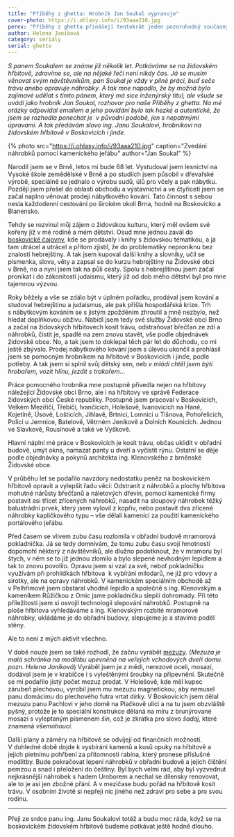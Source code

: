 ```yaml
---
title: "Příběhy z ghetta: Hrobník Jan Soukal vypravuje"
cover-photo: https://i.ohlasy.info/i/93aaa210.jpg
perex: "Příběhy z ghetta přinášejí tentokrát jeden pozoruhodný současný příběh – vyprávění Jana Soukala, který pečuje o židovský hřbitov a opravuje náhrobky."
author: Helena Janíková
category: seriály
serial: ghetto
---
```


*S panem Soukalem se známe již několik let. Potkáváme se na židovském hřbitově, zdravíme se, ale na nějaké řeči není nikdy čas. Já se musím věnovat svým návštěvníkům, pan Soukal je vždy v pilné práci, buď seče trávu anebo opravuje náhrobky. A tak mne napadlo, že by možná bylo zajímavé udělat s tímto pánem, který má sice inženýrský titul, ale všude se uvádí jako hrobník Jan Soukal, rozhovor pro naše Příběhy z ghetta. Na mé otázky odpovídal emailem a jeho povídání bylo tak hezké a autentické, že jsem se rozhodla ponechat je  v původní podobě, jen s nepatrnými úpravami. A tak předávám slovo ing. Janu Soukalovi, hrobníkovi na židovském hřbitově v Boskovicích i jinde.*

{% photo src="https://i.ohlasy.info/i/93aaa210.jpg" caption="Zvedání náhrobků pomocí kamenického jeřábu" author="Jan Soukal" %}

Narodil jsem se v Brně, letos mi bude 68 let. Vystudoval jsem lesnictví na Vysoké škole zemědělské v Brně a po studiích jsem působil v dřevařské výrobě, speciálně se jednalo o výrobu sudů, úlů pro včely a pak nábytku. Později jsem přešel do oblasti obchodu a výstavnictví a ve čtyřiceti jsem se začal naplno věnovat prodeji nábytkového kování. Tato činnost s sebou nesla každodenní cestování po širokém okolí Brna, hodně na Boskovicko a Blanensko. 

Tehdy se rozvinul můj zájem o židovskou kulturu, který měl ovšem své kořeny již v mé rodině a mém dětství. Osud mne jednou zavál do [boskovické čajovny](https://ohlasy.info/clanky/2018/06/kafirna-cajovna.html), kde se prodávaly i knihy s židovskou tématikou, a já tam utrácel a utrácel a přitom zjistil, že do problematiky neproniknu bez znalostí hebrejštiny. A tak jsem kupoval další knihy a slovníky, učil se písmenka, slova, věty a zapsal se do kurzu hebrejštiny na Židovské obci v Brně, no a nyní jsem tak na půli cesty. Spolu s hebrejštinou jsem začal pronikat i do zákonitostí judaismu, který již od dob mého dětství byl pro mne tajemnou výzvou. 

Roky běžely a vše se zdálo být v úplném pořádku, prodával jsem kování a studoval hebrejštinu a judaismus, ale pak přišla hospodářská krize. Trh s nábytkovým kováním se s jistým zpožděním zhroutil a mně nezbylo, než hledat doplňkovou obživu. Nabídl jsem tedy své služby Židovské obci Brno a začal na židovských hřbitovech kosit trávu, odstraňovat břečťan ze zdí a náhrobků, čistit je, spadlé na zem znovu stavět, vše podle objednávek židovské obce. No, a tak jsem to doklepal těch pár let do důchodu, co mi ještě zbývalo. Prodej nábytkového kování jsem s úlevou ukončil a prohlásil jsem se pomocným hrobníkem na hřbitově v Boskovicích i jinde, podle potřeby. A tak jsem si splnil svůj dětský sen, neb *v mládí chtěl jsem býti hrobařem, vozit hlínu, jezdit s trakařem*…

Práce pomocného hrobníka mne postupně přivedla nejen na hřbitovy náležející Židovské obci Brno, ale i na hřbitovy ve správě Federace židovských obcí České republiky. Postupně jsem pracoval v Boskovicích, Velkém Meziříčí, Třebíči, Ivančicích, Holešově, Ivanovicích na Hané, Kojetíně, Úsově, Lošticích, Jihlavě, Brtnici, Lomnici u Tišnova, Pohořelicích, Polici u Jemnice, Batelově, Větrném Jeníkově a Dolních Kounicích. Jednou ve Slavkově, Rousínově a také ve Vyškově.

Hlavní náplní mé práce v Boskovicích je kosit trávu, občas uklidit v obřadní budově, umýt okna, namazat panty u dveří a vyčistit rýnu. Ostatní se děje podle objednávky a pokynů architekta ing. Klenovského z brněnské Židovské obce.

V průběhu let se podařilo navzdory nedostatku peněz na boskovickém hřbitově opravit a vylepšit řadu věcí: Odstranit z náhrobků a plochy hřbitova mohutné nárůsty břečťanů a náletových dřevin, pomocí kamenické firmy postavit asi třicet zřícených náhrobků, nasadit na sloupový náhrobek těžký balustrádní prvek, který jsem vylovil z kopřiv, nebo postavit dva zřícené náhrobky kapličkového typu – vše dělali kameníci za použití kamenického portálového jeřábu.

Před časem se vlivem zubu času rozlomila v obřadní budově mramorová pokladnička. Já se tedy domnívám, že tomu zubu času svojí hmotností dopomohl některý z návštěvníků, ale dlužno podotknout, že v mramoru byl štych, v něm se to již jednou zlomilo a bylo slepené nevhodným lepidlem a tak to znovu povolilo. Opravu jsem si vzal za své, neboť pokladničku využívám při prohlídkách hřbitova  k vybírání milodarů, ne již pro vdovy a sirotky, ale na opravy náhrobků. V kamenickém speciálním obchodě až v Pelhřimově jsem obstaral vhodné lepidlo a společně s ing. Klenovským a kameníkem Růžičkou z Omic jsme pokladničku slepili dohromady. Při této příležitosti jsem si osvojil technologii slepování náhrobků. Postupně na ploše hřbitova vyhledáváme s ing. Klenovským rozbité mramorové náhrobky, ukládáme je do obřadní budovy, slepujeme je a stavíme podél stěny.

Ale to není z mých aktivit všechno.

V době nouze jsem se také rozhodl, že začnu vyrábět [mezuzy](https://ohlasy.info/clanky/2017/12/galerie-zwicker.html). (*Mezuza je malá schránka na modlitbu upevněná na veřejích vchodových dveří domu. pozn. Helena Janíková*) Vyráběl jsem je z mědi, nerezové oceli, mosazi, dodával jsem je v krabičce i s vyleštěnými šroubky na připevnění. Skutečně se mi podařilo jistý počet mezuz prodat. V Holešově, kde měl kupec zárubeň plechovou, vyrobil jsem mu mezuzu magnetickou, aby nemusel panu domácímu do plechového futra vrtat dírky. V Boskovicích jsem dělal mezuzu panu Pachlovi v jeho domě na Plačkově ulici a na tu jsem obzvláště pyšný, protože je to speciální konstrukce dělaná na míru z brunýrované mosazi s vyleptaným písmenem *šin*, což je zkratka pro slovo *šadaj*, které znamená *všemohoucí*.

Další plány a záměry na hřbitově se odvíjejí od finančních možností. V dohledné době dojde k vysbírání kamenů a kusů opuky na hřbitově a jejich pietnímu pohřbení za přítomnosti rabína, který pronese příslušné modlitby. Bude pokračovat lepení náhrobků v obřadní budově a jejich čištění pemzou a snad i přeložení do češtiny. Byl bych velmi rád, aby byl vyzvednut nejkrásnější náhrobek s hadem Uroborem a nechal se dílensky renovovat, ale to je asi jen zbožné přání. A v mezičase budu pořád na hřbitově kosit trávu. V osobním životě si nepřeji nic jiného než zdraví pro sebe a pro svou rodinu.

---

Přeji ze srdce panu ing. Janu Soukalovi totéž a budu moc ráda, když se na boskovickém židovském hřbitově budeme potkávat ještě hodně dlouho.